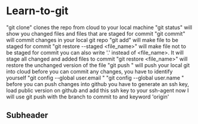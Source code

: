 # Learn-to-git
"git clone" clones the repo from cloud to your local machine
"git status" will show you changed files and files that are staged for commit
"git commit" will commit changes in your local git repo
"git add" will make file to be staged for commit
"git restore --staged <file_name>" will make file not to be staged for commit
you can also write '.' instead of <file_name>. It will stage all changed and added files to commit
"git restore <file_name>" will restore the unchanged version of the file
"git push <repo>" will push your local git into cloud
before you can commit any changes, you have to identify yourself
"git config --global user.email <email>"
"git config --global user.name <name>"
before you can push changes into github you have to generate an ssh key, load public version on github
and add this ssh key to your ssh-agent
now I will use git push <repo> with the branch to commit to and keyword 'origin'
## Subheader
